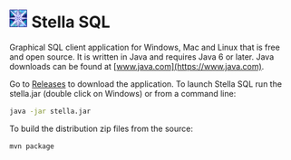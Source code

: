 # ![Logo](https://github.com/shocksm/stella/blob/development/src/main/resources/images/stella-32.png?raw=true) Stella SQL 

Graphical SQL client application for Windows, Mac and Linux that is free and open source. It is written in Java and requires Java 6 or later. Java downloads can be found at [www.java.com](https://www.java.com). 

Go to [Releases](https://github.com/shocksm/stella/releases) to download the application. To launch Stella SQL run the stella.jar (double click on Windows) or from a command line:
```sh
java -jar stella.jar
```

To build the distribution zip files from the source:
```sh
mvn package
```

